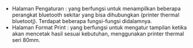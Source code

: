 - Halaman Pengaturan : yang berfungsi untuk menampilkan beberapa perangkat bluetooth sekitar yang bisa dihubungkan (printer thermal bluetootj). Terdapat beberapa fungsi-fungsi didalamnya.
- Halaman Format Print : yang berfungsi untuk mengatur tampilan ketika akan mencetak hasil sesuai kebutuhan, menggunakan printer thermal seri 80mm.
